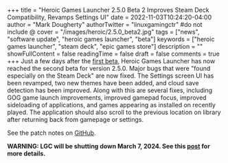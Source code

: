 +++
title = "Heroic Games Launcher 2.5.0 Beta 2 Improves Steam Deck Compatibility, Revamps Settings UI"
date = 2022-11-03T10:24:20-04:00
author = "Mark Dougherty"
authorTwitter = "linuxgamingctr" #do not include @
cover = "/images/heroic/2.5.0_beta2.jpg"
tags = ["news", "software update", "heroic games launcher", "beta"]
keywords = ["heroic games launcher", "steam deck", "epic games store"]
description = ""
showFullContent = false
readingTime = false
draft = false
comments = true
+++
Just a few days after the [first beta](https://linuxgamingcentral.com/posts/heroic-games-launcher-2.5.0-beta-1/), Heroic Games Launcher has now reached the second beta for version 2.5.0. Major bugs that were "found especially on the Steam Deck" are now fixed. The Settings screen UI has been revamped, two new themes have been added, and cloud save detection has been improved. Along with this are several fixes, including GOG game launch improvements, improved gamepad focus, improved sideloading of applications, and games appearing as installed on recently played. The application should also scroll to the previous location on library after returning back from gamepage or settings.

See the patch notes on [GitHub](https://github.com/Heroic-Games-Launcher/HeroicGamesLauncher/releases/tag/v2.5.0-beta.2).

**WARNING: LGC will be shutting down March 7, 2024. See this [post](https://linuxgamingcentral.com/posts/the-end-of-lgc/) for more details.**
